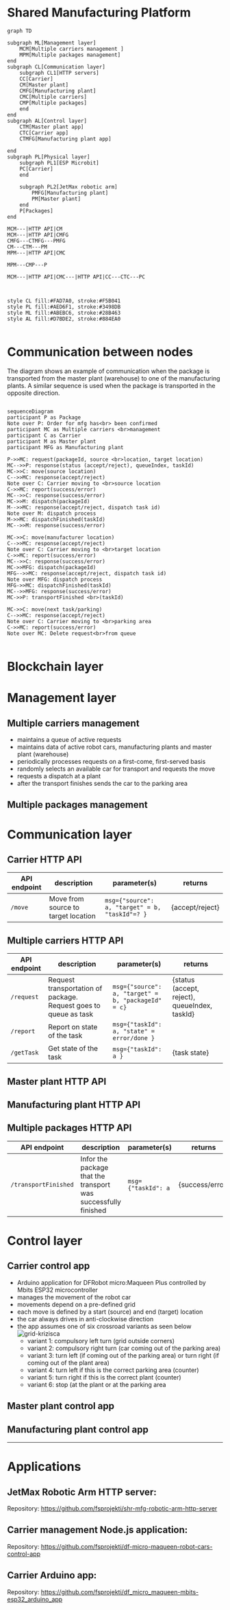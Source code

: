 # Shared Manufacturing Platform

```mermaid
graph TD

subgraph ML[Management layer]
    MCM[Multiple carriers management ]
    MPM[Multiple packages management]
end
subgraph CL[Communication layer]
    subgraph CL1[HTTP servers]
    CC[Carrier]
    CM[Master plant]
    CMFG[Manufacturing plant]
    CMC[Multiple carriers]
    CMP[Multiple packages]
    end  
end
subgraph AL[Control layer]
    CTM[Master plant app]
    CTC[Carrier app]
    CTMFG[Manufacturing plant app]
   
end
subgraph PL[Physical layer]
    subgraph PL1[ESP Microbit]
    PC[Carrier]
    end
   
    subgraph PL2[JetMax robotic arm]
        PMFG[Manufacturing plant]
        PM[Master plant]
    end
    P[Packages]
end

MCM---|HTTP API|CM
MCM---|HTTP API|CMFG
CMFG---CTMFG---PMFG
CM---CTM---PM
MPM---|HTTP API|CMC

MPM---CMP---P

MCM---|HTTP API|CMC---|HTTP API|CC---CTC---PC



style CL fill:#FAD7A0, stroke:#F5B041
style PL fill:#AED6F1, stroke:#3498DB
style ML fill:#ABEBC6, stroke:#28B463
style AL fill:#D7BDE2, stroke:#884EA0


```

# Communication between nodes

The diagram shows an example of communication when the package is transported from the master plant (warehouse) to one of the manufacturing plants. A similar sequence is used when the package is transported in the opposite direction.

```mermaid

sequenceDiagram
participant P as Package
Note over P: Order for mfg has<br> been confirmed
participant MC as Multiple carriers <br>management
participant C as Carrier
participant M as Master plant 
participant MFG as Manufacturing plant 

P->>MC: request(packageId, source <br>location, target location)
MC-->>P: response(status (accept/reject), queueIndex, taskId)
MC->>C: move(source location)
C-->>MC: response(accept/reject)
Note over C: Carrier moving to <br>source location
C->>MC: report(success/error)
MC-->>C: response(success/error)
MC->>M: dispatch(packageId)
M-->>MC: response(accept/reject, dispatch task id)
Note over M: dispatch process
M->>MC: dispatchFinished(taskId)
MC-->>M: response(success/error)

MC->>C: move(manufacturer location)
C-->>MC: response(accept/reject)
Note over C: Carrier moving to <br>target location
C->>MC: report(success/error)
MC-->>C: response(success/error)
MC->>MFG: dispatch(packageId)
MFG-->>MC: response(accept/reject, dispatch task id)
Note over MFG: dispatch process
MFG->>MC: dispatchFinished(taskId)
MC-->>MFG: response(success/error)
MC->>P: transportFinished <br>(taskId)

MC->>C: move(next task/parking)
C-->>MC: response(accept/reject)
Note over C: Carrier moving to <br>parking area
C->>MC: report(success/error)
Note over MC: Delete request<br>from queue


```

# Blockchain layer

# Management layer
## Multiple carriers management
* maintains a queue of active requests
* maintains data of active robot cars, manufacturing plants and master plant (warehouse)
* periodically processes requests on a first-come, first-served basis
* randomly selects an available car for transport and requests the move
* requests a dispatch at a plant
* after the transport finishes sends the car to the parking area

## Multiple packages management

# Communication layer

## Carrier HTTP API

| API endpoint | description | parameter(s) | returns |
| ------------ | ----------- | ------------ | ------- |
| <code>/move</code> | Move from source to target location | <code>msg={"source": a, "target" = b, "taskId"=? }</code> |{accept/reject}|

## Multiple carriers HTTP API

| API endpoint | description | parameter(s) | returns |
| ------------ | ----------- | ------------ | ------- |
| <code>/request</code> | Request transportation of package. Request goes to queue as task | <code>msg={"source": a, "target" = b, "packageId" = c}</code> |{status (accept, reject), queueIndex, taskId}|
| <code>/report</code> | Report on state of the task | <code>msg={"taskId": a, "state" = error/done }</code> ||
| <code>/getTask</code> | Get state of the task | <code>msg={"taskId": a }</code> |{task state}|

## Master plant HTTP API
## Manufacturing plant HTTP API
## Multiple packages HTTP API

| API endpoint | description | parameter(s) | returns |
| ------------ | ----------- | ------------ | ------- |
| <code>/transportFinished</code> | Infor the package that the transport was successfully finished | <code>msg={"taskId": a</code> |{success/error}|

# Control layer
## Carrier control app
* Arduino application for DFRobot micro:Maqueen Plus controlled by Mbits ESP32 microcontroller
* manages the movement of the robot car
* movements depend on a pre-defined grid
* each move is defined by a start (source) and end (target) location
* the car always drives in anti-clockwise direction
* the app assumes one of six crossroad variants as seen below
![grid-krizisca](https://user-images.githubusercontent.com/87708323/180209941-a22c9453-83d5-4831-95d7-5888382e7fcc.png)
	* variant 1: compulsory left turn (grid outside corners)
	* variant 2: compulsory right turn (car coming out of the parking area)
	* variant 3: turn left (if coming out of the parking area) or turn right (if coming out of the plant area)
	* variant 4: turn left if this is the correct parking area (counter)
	* variant 5: turn right if this is the correct plant (counter)
	* variant 6: stop (at the plant or at the parking area
	

## Master plant control app
## Manufacturing plant control app

---

# Applications
## JetMax Robotic Arm HTTP server: 

Repository: https://github.com/fsprojekti/shr-mfg-robotic-arm-http-server
## Carrier management Node.js application: 

Repository: https://github.com/fsprojekti/df-micro-maqueen-robot-cars-control-app

## Carrier Arduino app:

Repository: https://github.com/fsprojekti/df_micro_maqueen-mbits-esp32_arduino_app

